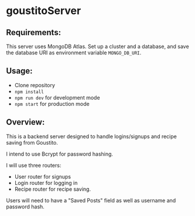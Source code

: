 # goustitoServer

## Requirements:

This server uses MongoDB Atlas. Set up a cluster and a database, and save the database URI as environment variable `MONGO_DB_URI`.

## Usage:
* Clone repository
* `npm install`
* `npm run dev` for development mode
* `npm start` for production mode

## Overview:

This is a backend server designed to handle logins/signups and recipe saving from Goustito.

I intend to use Bcrypt for password hashing.

I will use three routers:

* User router for signups
* Login router for logging in
* Recipe router for recipe saving.

Users will need to have a "Saved Posts" field as well as username and password hash.


